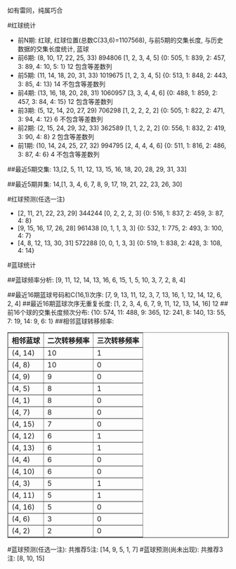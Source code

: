 <!-- 
.. title: 双色球2016009期(2016-01-21)数据分析报告
.. slug: slott-2016009-2016-01-21-report
.. date: 2016-01-22 08:00:00 UTC+08:00
.. tags: Lottery
.. link: 
.. description: 
.. type: text
-->

如有雷同，纯属巧合

<!-- TEASER_END-->

#红球统计

- 前N期: 红球, 红球位置(总数C(33,6)=1107568), 与前5期的交集长度, 与历史数据的交集长度统计, 蓝球
- 前6期: (8, 10, 17, 22, 25, 33) 894806 [1, 2, 3, 4, 5] {0: 505, 1: 839, 2: 457, 3: 89, 4: 10, 5: 1} 12 包含等差数列
- 前5期: (11, 14, 18, 20, 31, 33) 1019675 [1, 2, 3, 4, 5] {0: 513, 1: 848, 2: 443, 3: 85, 4: 13} 14 不包含等差数列
- 前4期: (13, 16, 18, 20, 28, 31) 1060957 [3, 3, 4, 4, 6] {0: 488, 1: 859, 2: 457, 3: 84, 4: 15} 12 包含等差数列
- 前3期: (5, 12, 14, 20, 27, 29) 706298 [1, 2, 2, 2, 2] {0: 505, 1: 822, 2: 471, 3: 94, 4: 12} 6 不包含等差数列
- 前2期: (2, 15, 24, 29, 32, 33) 362589 [1, 1, 2, 2, 2] {0: 556, 1: 832, 2: 419, 3: 90, 4: 8} 2 包含等差数列
- 前1期: (10, 14, 24, 25, 27, 32) 994795 [2, 4, 4, 4, 6] {0: 511, 1: 816, 2: 486, 3: 87, 4: 6} 4 不包含等差数列

##最近5期交集:
13,[2, 5, 11, 12, 13, 15, 16, 18, 20, 28, 29, 31, 33]

##最近5期并集:
14,[1, 3, 4, 6, 7, 8, 9, 17, 19, 21, 22, 23, 26, 30]

#红球预测(任选一注)

- [2, 11, 21, 22, 23, 29] 344244 [0, 2, 2, 2, 3] {0: 516, 1: 837, 2: 459, 3: 87, 4: 8}
- [9, 15, 16, 17, 26, 28] 961438 [0, 1, 1, 3, 3] {0: 532, 1: 775, 2: 493, 3: 100, 4: 7}
- [4, 8, 12, 13, 30, 31] 572288 [0, 0, 1, 3, 3] {0: 519, 1: 838, 2: 428, 3: 108, 4: 14}

#蓝球统计

##蓝球频率分析:
[9, 11, 12, 14, 13, 16, 6, 15, 1, 5, 10, 3, 7, 2, 8, 4]

##最近16期蓝球号码和C(16,1)次序:
 [7, 9, 13, 11, 12, 3, 7, 13, 16, 1, 12, 14, 12, 6, 2, 4]
##最近16期蓝球次序无重复长度:
 [1, 2, 3, 4, 6, 7, 9, 11, 12, 13, 14, 16] 12
##前16个球的交集长度频次分布:
{10: 574, 11: 488, 9: 365, 12: 241, 8: 140, 13: 55, 7: 19, 14: 9, 6: 1}
##相邻蓝球转移频率:
 <table border="1" class="table table-striped dataframe">
  <thead>
    <tr style="text-align: right;">
      <th>相邻蓝球</th>
      <th>二次转移频率</th>
      <th>三次转移频率</th>
    </tr>
  </thead>
  <tbody>
    <tr>
      <td>(4, 14)</td>
      <td>10</td>
      <td>1</td>
    </tr>
    <tr>
      <td>(4, 8)</td>
      <td>10</td>
      <td>0</td>
    </tr>
    <tr>
      <td>(4, 9)</td>
      <td>9</td>
      <td>0</td>
    </tr>
    <tr>
      <td>(4, 5)</td>
      <td>8</td>
      <td>1</td>
    </tr>
    <tr>
      <td>(4, 1)</td>
      <td>8</td>
      <td>0</td>
    </tr>
    <tr>
      <td>(4, 7)</td>
      <td>8</td>
      <td>0</td>
    </tr>
    <tr>
      <td>(4, 15)</td>
      <td>7</td>
      <td>0</td>
    </tr>
    <tr>
      <td>(4, 12)</td>
      <td>6</td>
      <td>1</td>
    </tr>
    <tr>
      <td>(4, 13)</td>
      <td>6</td>
      <td>1</td>
    </tr>
    <tr>
      <td>(4, 4)</td>
      <td>6</td>
      <td>0</td>
    </tr>
    <tr>
      <td>(4, 10)</td>
      <td>6</td>
      <td>0</td>
    </tr>
    <tr>
      <td>(4, 3)</td>
      <td>5</td>
      <td>1</td>
    </tr>
    <tr>
      <td>(4, 11)</td>
      <td>5</td>
      <td>1</td>
    </tr>
    <tr>
      <td>(4, 16)</td>
      <td>5</td>
      <td>0</td>
    </tr>
    <tr>
      <td>(4, 6)</td>
      <td>3</td>
      <td>0</td>
    </tr>
    <tr>
      <td>(4, 2)</td>
      <td>2</td>
      <td>0</td>
    </tr>
  </tbody>
</table>
#蓝球预测(任选一注):
共推荐5注: [14, 9, 5, 1, 7]
#蓝球预测(尚未出现):
共推荐3注: [8, 10, 15]

